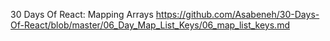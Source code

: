 30 Days Of React: Mapping Arrays
https://github.com/Asabeneh/30-Days-Of-React/blob/master/06_Day_Map_List_Keys/06_map_list_keys.md